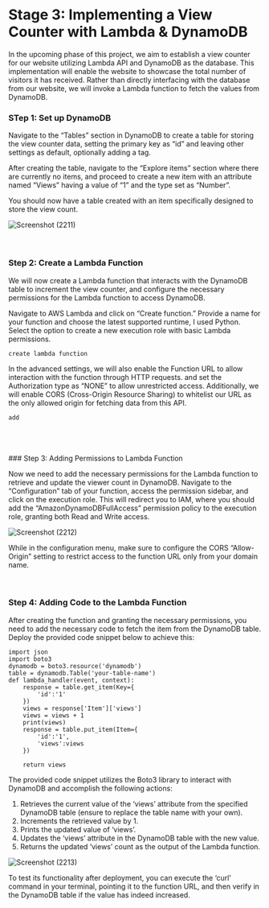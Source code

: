 # Stage 3: Implementing a View Counter with Lambda & DynamoDB

In the upcoming phase of this project, we aim to establish a view counter for our website utilizing Lambda API and DynamoDB as the database. This implementation will enable the website to showcase the total number of visitors it has received. Rather than directly interfacing with the database from our website, we will invoke a Lambda function to fetch the values from DynamoDB.

### STep 1: Set up DynamoDB

Navigate to the “Tables” section in DynamoDB to create a table for storing the view counter data, setting the primary key as “id” and leaving other settings as default, optionally adding a tag.

After creating the table, navigate to the “Explore items” section where there are currently no items, and proceed to create a new item with an attribute named “Views” having a value of “1” and the type set as “Number”.

You should now have a table created with an item specifically designed to store the view count.

![Screenshot (2211)](https://github.com/cupumelody/cloud-resume/assets/145847069/ade02897-8f63-4e10-bf07-219943b03fb9)
<br>
<br>
<br>
### Step 2:  Create a Lambda Function

We will now create a Lambda function that interacts with the DynamoDB table to increment the view counter, and configure the necessary permissions for the Lambda function to access DynamoDB.

Navigate to AWS Lambda and click on “Create function.” Provide a name for your function and choose the latest supported runtime, I used Python. Select the option to create a new execution role with basic Lambda permissions.

```
create lambda function
```

In the advanced settings, we will also enable the Function URL to allow interaction with the function through HTTP requests. and set the Authorization type as “NONE” to allow unrestricted access. Additionally, we will enable CORS (Cross-Origin Resource Sharing) to whitelist our URL as the only allowed origin for fetching data from this API.

```
add
```
<br>
<br>
<br>
### Step 3: Adding Permissions to Lambda Function 

Now we need to add the necessary permissions for the Lambda function to retrieve and update the viewer count in DynamoDB. Navigate to the “Configuration” tab of your function, access the permission sidebar, and click on the execution role. This will redirect you to IAM, where you should add the “AmazonDynamoDBFullAccess” permission policy to the execution role, granting both Read and Write access.

![Screenshot (2212)](https://github.com/cupumelody/cloud-resume/assets/145847069/83e293ab-df85-4c5e-be8a-0a58ead88253)

While in the configuration menu, make sure to configure the CORS “Allow-Origin” setting to restrict access to the function URL only from your domain name.
<br>
<br>
<br>
### Step 4: Adding Code to the Lambda Function

After creating the function and granting the necessary permissions, you need to add the necessary code to fetch the item from the DynamoDB table. Deploy the provided code snippet below to achieve this:

```
import json
import boto3
dynamodb = boto3.resource('dynamodb')
table = dynamodb.Table('your-table-name')
def lambda_handler(event, context):
    response = table.get_item(Key={
        'id':'1'
    })
    views = response['Item']['views']
    views = views + 1
    print(views)
    response = table.put_item(Item={
        'id':'1',
        'views':views
    })
    
    return views
```

The provided code snippet utilizes the Boto3 library to interact with DynamoDB and accomplish the following actions:

1. Retrieves the current value of the ‘views’ attribute from the specified DynamoDB table (ensure to replace the table name with your own).
2. Increments the retrieved value by 1.
3. Prints the updated value of ‘views’.
4. Updates the ‘views’ attribute in the DynamoDB table with the new value.
5. Returns the updated ‘views’ count as the output of the Lambda function.

![Screenshot (2213)](https://github.com/cupumelody/cloud-resume/assets/145847069/c0a5b979-66db-4f66-8650-1c71cae51a77)

To test its functionality after deployment, you can execute the ‘curl’ command in your terminal, pointing it to the function URL, and then verify in the DynamoDB table if the value has indeed increased.
